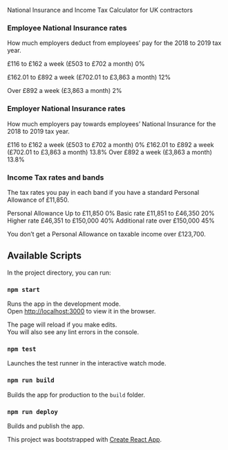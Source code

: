 National Insurance and Income Tax Calculator for UK contractors

### Employee National Insurance rates
How much employers deduct from employees’ pay for the 2018 to 2019 tax year.

£116 to £162 a week (£503 to £702 a month)          0%

£162.01 to £892 a week (£702.01 to £3,863 a month)  12%

Over £892 a week (£3,863 a month)                   2%

### Employer National Insurance rates
How much employers pay towards employees’ National Insurance for the 2018 to 2019 tax year.

£116 to £162 a week (£503 to £702 a month)          0%
£162.01 to £892 a week (£702.01 to £3,863 a month)  13.8%
Over £892 a week (£3,863 a month)                   13.8%

### Income Tax rates and bands
The tax rates you pay in each band if you have a standard Personal Allowance of £11,850.

Personal Allowance    Up to £11,850	          0%
Basic rate	          £11,851 to £46,350	    20%
Higher rate	          £46,351 to £150,000	    40%
Additional rate	      over £150,000	          45%

You don’t get a Personal Allowance on taxable income over £123,700.

## Available Scripts

In the project directory, you can run:

### `npm start`

Runs the app in the development mode.<br>
Open [http://localhost:3000](http://localhost:3000) to view it in the browser.

The page will reload if you make edits.<br>
You will also see any lint errors in the console.

### `npm test`

Launches the test runner in the interactive watch mode.

### `npm run build`

Builds the app for production to the `build` folder.<br>


### `npm run deploy`

Builds and publish the app.<br>

This project was bootstrapped with [Create React App](https://github.com/facebook/create-react-app).
